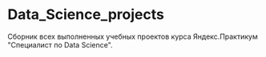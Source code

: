 # Data_Science_projects
Сборник всех выполненных учебных проектов курса Яндекс.Практикум "Специалист по Data Science".

